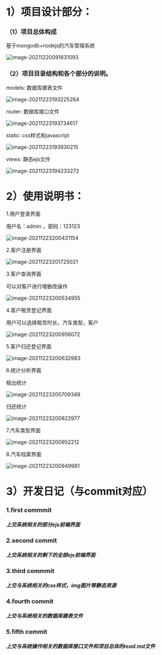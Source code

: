 # 1）项目设计部分：

### （1）项目总体构成

 基于mongodb+nodejs的汽车管理系统

![image-20211220091631093](.\doc\view1.png)

### （2）项目目录结构和各个部分的说明。

models: 数据库建表文件

![image-20211223193225264](.\doc\view2.png)

router:  数据库接口文件

![image-20211223193734617](.\doc\view3.png)

static:   css样式和javascript

![image-20211223193930215](.\doc\view4.png)

views:   静态ejs文件

![image-20211223194233272](.\doc\view5.png)

# 2）使用说明书：

1.用户登录界面

用户名：admin ，密码：123123

![image-20211223200431154](.\doc\view6.png)

2.客户注册界面

![image-20211223201725021](.\doc\view14.png)

3.客户查询界面

可以对客户进行增删改操作

![image-20211223200534955](.\doc\view7.png)

4.客户租赁登记界面

用户可以选择租赁时长，汽车类型，客户

![image-20211223200956072](.\doc\view8.png)

5.客户归还登记界面

![image-20211223200632983](.\doc\view9.png)

6.统计分析界面

   租出统计

![image-20211223200709349](.\doc\view10.png)

   归还统计

![image-20211223200822977](.\doc\view11.png)

7.汽车类型界面

![image-20211223200952212](.\doc\view12.png)

8.汽车档案界面

![image-20211223200949981](.\doc\view13.png)

# 3）开发日记（与commit对应）

### 1.first commmit   

#####     上交系统相关的部分ejs前端界面

### 2.second commit 

##### 	上交系统相关的剩下的全部ejs前端界面

### 3.third commmit  

##### 	上交与系统相关的css样式，img图片等静态资源

### 4.fourth commit   

##### 	上交与系统相关的数据库建表文件

### 5.fifth commit 

##### 	上交与系统操作相关的数据库接口文件和项目总体的read.md文件


